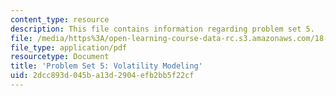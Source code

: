 ```yaml
---
content_type: resource
description: This file contains information regarding problem set 5.
file: /media/https%3A/open-learning-course-data-rc.s3.amazonaws.com/18-s096-topics-in-mathematics-with-applications-in-finance-fall-2013/2dcc893d045ba13d2904efb2bb5f22cf_MIT18_S096F13_pset5.pdf
file_type: application/pdf
resourcetype: Document
title: 'Problem Set 5: Volatility Modeling'
uid: 2dcc893d-045b-a13d-2904-efb2bb5f22cf
---
```

